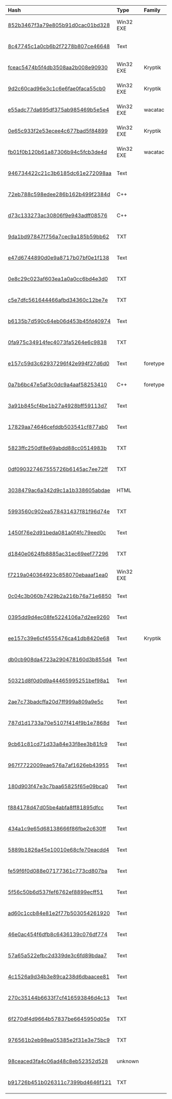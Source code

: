 |Hash|Type|Family|Frist_Seen|Name|
|:--|:--|:--|:--|:--|
|[852b3467f3a79e805b91d0cac01bd328](https://www.virustotal.com/gui/file/852b3467f3a79e805b91d0cac01bd328)|Win32 EXE||2019-08-29 10:29:21|panefivakuluxaso.exe|
|[8c47745c1a0cb6b2f7278b807ce46648](https://www.virustotal.com/gui/file/8c47745c1a0cb6b2f7278b807ce46648)|Text||2019-08-28 16:12:13|payload.js|
|[fceac5474b5f4db3508aa2b008e90930](https://www.virustotal.com/gui/file/fceac5474b5f4db3508aa2b008e90930)|Win32 EXE|Kryptik|2019-08-15 16:40:26|4450cdc07b5e74dca239f91073c7711b10374f5f6223dd01227dc825eb412951.bin|
|[9d2c60cad96e3c1c6e6fae0faca55cb0](https://www.virustotal.com/gui/file/9d2c60cad96e3c1c6e6fae0faca55cb0)|Win32 EXE|Kryptik|2019-08-15 16:36:07|587c02514de3de4eb3be5e4d0949b39e6d14529250c766974f5f727dff4f1ffe.bin|
|[e55adc77da695df375ab985469b5e5e4](https://www.virustotal.com/gui/file/e55adc77da695df375ab985469b5e5e4)|Win32 EXE|wacatac|2019-08-12 19:31:08|panefivakuluxaso.exe|
|[0e65c933f2e53ecee4c677bad5f84899](https://www.virustotal.com/gui/file/0e65c933f2e53ecee4c677bad5f84899)|Win32 EXE|Kryptik|2019-08-10 09:46:39|kewalohaxevirucehep.exe|
|[fb01f0b120b61a87306b94c5fcb3de4d](https://www.virustotal.com/gui/file/fb01f0b120b61a87306b94c5fcb3de4d)|Win32 EXE|wacatac|2019-08-06 11:27:03|C:\Users\<USER>\AppData\Local\Microsoft\Windows\Temporary Internet Files\Content.IE5\XBL73YY1\taskis[1].exe|
|[946734422c21c3b6185dc61e272098aa](https://www.virustotal.com/gui/file/946734422c21c3b6185dc61e272098aa)|Text||2019-06-27 10:41:19|5cfe2040ea03d.js|
|[72eb788c598edee286b162b499f2384d](https://www.virustotal.com/gui/file/72eb788c598edee286b162b499f2384d)|C++||2019-05-12 19:38:21|.|
|[d73c133273ac30806f9e943adff08576](https://www.virustotal.com/gui/file/d73c133273ac30806f9e943adff08576)|C++||2019-04-13 14:25:29|b7e459344bf01f27e817e536641138f15922b723afcf629603c7c41d86e3c0f3.bin|
|[9da1bd97847f756a7cec9a185b59bb62](https://www.virustotal.com/gui/file/9da1bd97847f756a7cec9a185b59bb62)|TXT||2019-04-13 14:22:49|test3try.js|
|[e47d6744890d0e9a8717b07bf0e1f138](https://www.virustotal.com/gui/file/e47d6744890d0e9a8717b07bf0e1f138)|Text||2019-04-13 13:52:01|test2.js|
|[0e8c29c023af603ea1a0a0cc6bd4e3d0](https://www.virustotal.com/gui/file/0e8c29c023af603ea1a0a0cc6bd4e3d0)|TXT||2019-04-11 20:54:30|test2try.js|
|[c5e7dfc561644466afbd34360c12be7e](https://www.virustotal.com/gui/file/c5e7dfc561644466afbd34360c12be7e)|TXT||2019-04-11 20:49:09|test4try.js|
|[b6135b7d590c64eb06d453b45fd40974](https://www.virustotal.com/gui/file/b6135b7d590c64eb06d453b45fd40974)|Text||2019-04-11 20:47:09|test4try.js|
|[0fa975c34914fec4073fa5264e6c9838](https://www.virustotal.com/gui/file/0fa975c34914fec4073fa5264e6c9838)|TXT||2019-04-11 20:44:47|test4ccf.js|
|[e157c59d3c62937296f42e994f27d6d0](https://www.virustotal.com/gui/file/e157c59d3c62937296f42e994f27d6d0)|Text|foretype|2019-04-11 20:40:48|test3try.js|
|[0a7b6bc47e5af3c0dc9a4aaf58253410](https://www.virustotal.com/gui/file/0a7b6bc47e5af3c0dc9a4aaf58253410)|C++|foretype|2019-04-11 20:38:18|test3ccf.js|
|[3a91b845cf4be1b27a4928bff59113d7](https://www.virustotal.com/gui/file/3a91b845cf4be1b27a4928bff59113d7)|Text||2019-04-11 20:33:41|test2try.js|
|[17829aa74646cefddb503541cf877ab0](https://www.virustotal.com/gui/file/17829aa74646cefddb503541cf877ab0)|Text||2019-04-11 20:12:53|test1try.js|
|[5823ffc250df8e69abdd88cc0514983b](https://www.virustotal.com/gui/file/5823ffc250df8e69abdd88cc0514983b)|TXT||2019-04-11 20:11:16|test1ccf.js|
|[0df090327467555726b6145ac7ee72ff](https://www.virustotal.com/gui/file/0df090327467555726b6145ac7ee72ff)|TXT||2019-04-11 17:31:32|test4.js|
|[3038479ac6a342d9c1a1b338605abdae](https://www.virustotal.com/gui/file/3038479ac6a342d9c1a1b338605abdae)|HTML||2019-04-11 17:27:29|test4.html|
|[5993560c902ea578431437f81f96d74e](https://www.virustotal.com/gui/file/5993560c902ea578431437f81f96d74e)|TXT||2019-04-11 16:57:46|test3.js|
|[1450f76e2d91beda081a0f4fc79eed0c](https://www.virustotal.com/gui/file/1450f76e2d91beda081a0f4fc79eed0c)|Text||2019-04-11 16:46:14|test2.js|
|[d1840e0624fb8885ac31ec69eef77296](https://www.virustotal.com/gui/file/d1840e0624fb8885ac31ec69eef77296)|TXT||2019-04-11 16:39:38|test.js|
|[f7219a040364923c858070ebaaaf1ea0](https://www.virustotal.com/gui/file/f7219a040364923c858070ebaaaf1ea0)|Win32 EXE||2019-03-28 20:35:31|f7219a040364923c858070ebaaaf1ea0.virus|
|[0c04c3b060b7429b2a216b76a71e6850](https://www.virustotal.com/gui/file/0c04c3b060b7429b2a216b76a71e6850)|Text||2019-01-07 15:56:24|myvtfile.exe|
|[0395dd9d4ec08fe5224106a7d2ee9260](https://www.virustotal.com/gui/file/0395dd9d4ec08fe5224106a7d2ee9260)|Text||2019-01-07 15:52:22|myvtfile.exe|
|[ee157c39e6cf4555476ca41db8420e68](https://www.virustotal.com/gui/file/ee157c39e6cf4555476ca41db8420e68)|Text|Kryptik|2019-01-03 16:45:53|myvtfile.exe|
|[db0cb908da4723a290478160d3b855d4](https://www.virustotal.com/gui/file/db0cb908da4723a290478160d3b855d4)|Text||2018-12-21 09:35:07|VirusShare_db0cb908da4723a290478160d3b855d4|
|[50321d8f0d0d9a44465995251bef98a1](https://www.virustotal.com/gui/file/50321d8f0d0d9a44465995251bef98a1)|Text||2018-11-21 08:45:06|/data/cfs/malshare/50321d8f0d0d9a44465995251bef98a1|
|[2ae7c73badcffa20d7ff999a809a9e5c](https://www.virustotal.com/gui/file/2ae7c73badcffa20d7ff999a809a9e5c)|Text||2018-11-19 06:00:04|/data/cfs/malshare/2ae7c73badcffa20d7ff999a809a9e5c|
|[787d1d1733a70e5107f414f9b1e7868d](https://www.virustotal.com/gui/file/787d1d1733a70e5107f414f9b1e7868d)|Text||2018-11-19 05:41:40|analytics.js|
|[9cb61c81cd71d33a84e33f8ee3b81fc9](https://www.virustotal.com/gui/file/9cb61c81cd71d33a84e33f8ee3b81fc9)|Text||2018-11-11 11:01:05|VirusShare_9cb61c81cd71d33a84e33f8ee3b81fc9|
|[967f7722009eae576a7af1626eb43955](https://www.virustotal.com/gui/file/967f7722009eae576a7af1626eb43955)|Text||2018-11-11 04:13:56|VirusShare_967f7722009eae576a7af1626eb43955|
|[180d903f47e3c7baa65825f65e09bca0](https://www.virustotal.com/gui/file/180d903f47e3c7baa65825f65e09bca0)|Text||2018-11-10 09:22:48|VirusShare_180d903f47e3c7baa65825f65e09bca0|
|[f884178d47d05be4abfa8ff81895dfcc](https://www.virustotal.com/gui/file/f884178d47d05be4abfa8ff81895dfcc)|Text||2018-11-10 00:04:32|/data/cfs/malshare/f884178d47d05be4abfa8ff81895dfcc|
|[434a1c9e65d68138666f86fbe2c630ff](https://www.virustotal.com/gui/file/434a1c9e65d68138666f86fbe2c630ff)|Text||2018-11-09 23:05:57|VirusShare_434a1c9e65d68138666f86fbe2c630ff|
|[5889b1826a45e10010e68cfe70eacdd4](https://www.virustotal.com/gui/file/5889b1826a45e10010e68cfe70eacdd4)|Text||2018-11-09 23:05:20|VirusShare_5889b1826a45e10010e68cfe70eacdd4|
|[fe59f6f0d088e07177361c773cd807ba](https://www.virustotal.com/gui/file/fe59f6f0d088e07177361c773cd807ba)|Text||2018-11-09 16:00:46|VirusShare_fe59f6f0d088e07177361c773cd807ba|
|[5f56c50b6d537fef6762ef8899ecff51](https://www.virustotal.com/gui/file/5f56c50b6d537fef6762ef8899ecff51)|Text||2018-11-09 10:07:13|/data/cfs/malshare/5f56c50b6d537fef6762ef8899ecff51|
|[ad60c1ccb84e81e2f77b503054261920](https://www.virustotal.com/gui/file/ad60c1ccb84e81e2f77b503054261920)|Text||2018-11-09 07:22:59|VirusShare_ad60c1ccb84e81e2f77b503054261920|
|[46e0ac454f6dfb8c6436139c076df774](https://www.virustotal.com/gui/file/46e0ac454f6dfb8c6436139c076df774)|Text||2018-11-09 06:02:28|VirusShare_46e0ac454f6dfb8c6436139c076df774|
|[57a65a522efbc2d339de3c6fd89bdaa7](https://www.virustotal.com/gui/file/57a65a522efbc2d339de3c6fd89bdaa7)|Text||2018-11-09 01:07:38|VirusShare_57a65a522efbc2d339de3c6fd89bdaa7|
|[4c1526a9d34b3e89ca238d6dbaacee81](https://www.virustotal.com/gui/file/4c1526a9d34b3e89ca238d6dbaacee81)|Text||2018-11-05 18:14:30|myvtfile.exe|
|[270c35144b6633f7cf416593846d4c13](https://www.virustotal.com/gui/file/270c35144b6633f7cf416593846d4c13)|Text||2018-10-23 20:11:32|myvtfile.exe|
|[6f270df4d9664b57837be6645950d05e](https://www.virustotal.com/gui/file/6f270df4d9664b57837be6645950d05e)|TXT||2017-11-06 18:52:29|2d01e61a73d64c45271f9407dde61b063e30a7dc9188f1353a634fe462f285b4.bin|
|[976561b2eb98ea05385e2f31e3e75bc9](https://www.virustotal.com/gui/file/976561b2eb98ea05385e2f31e3e75bc9)|TXT||2017-04-21 06:33:52|390b778497f71989058c95dc12628f969e995d2f261f128e8c14aa2c262737d7.bin|
|[98ceaced3fa4c06ad48c8eb52352d528](https://www.virustotal.com/gui/file/98ceaced3fa4c06ad48c8eb52352d528)|unknown||2017-02-02 00:12:37|jquery.min.js|
|[b91726b451b026311c7399bd4646f121](https://www.virustotal.com/gui/file/b91726b451b026311c7399bd4646f121)|TXT||2012-04-06 10:58:48|advnads20.js|

